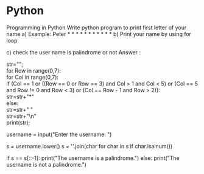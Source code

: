 # Python
Programming in Python
Write python program to print first letter of your name 
a) Example: Peter
               *      *
               *             *
               *              *
               *      *
               *
               *
               *
b) Print your name by using for loop

c) check the user name is palindrome or not
Answer : 


str="";    
for Row in range(0,7):    
    for Col in range(0,7):     
        if (Col == 1 or ((Row == 0 or Row == 3) and Col > 1 and Col < 5) or (Col == 5 and Row != 0 and Row < 3) or (Col == Row - 1 and Row > 2)):  
            str=str+"*"    
        else:      
            str=str+" "    
    str=str+"\n"    
print(str);    

username = input("Enter the username: ")

s = username.lower() 
s = ''.join(char for char in s if char.isalnum())

if s == s[::-1]:
    print("The username is a palindrome.")
else:
    print("The username is not a palindrome.")

